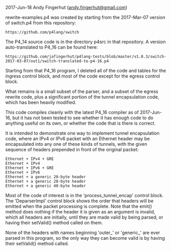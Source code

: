 2017-Jun-18 Andy Fingerhut (andy.fingerhut@gmail.com)

rewrite-examples.p4 was created by starting from the 2017-Mar-07
version of switch.p4 from this repository:

    https://github.com/p4lang/switch

The P4_14 source code is in the directory p4src in that repository.  A
version auto-translated to P4_16 can be found here:

    https://github.com/jafingerhut/p4lang-tests/blob/master/v1.0.3/switch-2017-03-07/out1/switch-translated-to-p4-16.p4

Starting from that P4_16 program, I deleted all of the code and tables
for the ingress control block, and most of the code except for the
egress control block.

What remains is a small subset of the parser, and a subset of the
egress rewrite code, plus a significant portion of the tunnel
encapsulation code, which has been heavily modified.

This code compiles cleanly with the latest P4_16 compiler as of
2017-Jun-16, but it has not been tested to see whether it has enough
code to do anything useful on its own, or whether the code that is
there is correct.

It is intended to demonstrate one way to implement tunnel
encapsulation code, where an IPv4 or IPv6 packet with an Ethernet
header may be encapsulated into any one of these kinds of tunnels,
with the given sequence of headers prepended in front of the original
packet:

    Ethernet + IPv4 + GRE
    Ethernet + IPv4
    Ethernet + IPv6 + GRE
    Ethernet + IPv6
    Ethernet + a generic 20-byte header
    Ethernet + a generic 28-byte header
    Ethernet + a generic 40-byte header

Most of the code of interest is in the 'process_tunnel_encap' control
block.  The 'DeparserImpl' control block shows the order that headers
will be emitted when the packet processing is complete.  Note that the
emit() method does nothing if the header it is given as an argument is
invalid, which all headers are initially, until they are made valid by
being parsed, or having their setValid() method called on them.

None of the headers with names beginning 'outer_' or 'generic_' are
ever parsed in this program, so the only way they can become valid is
by having their setValid() method called.
